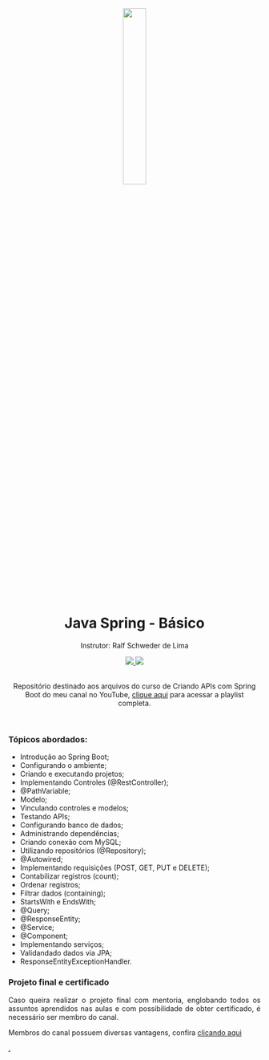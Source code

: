 <div align="center">
  <img src="https://github.com/ralflima/java_spring/blob/master/icone.png" width="30%">
  <h1 style="border-bottom:none">Java Spring - Básico</h1>
  <p>Instrutor: Ralf Schweder de Lima</p>
  
  <a href="https://www.youtube.com/channel/UCtT934GO9Y7hoFPR_vmV5zQ">
     <img src="https://img.shields.io/badge/YouTube-FF0000?style=for-the-badge&logo=youtube&logoColor=white">
  </a>
  
  <a href="https://www.linkedin.com/in/ralf-lima-3b93708a/">
     <img src="https://img.shields.io/badge/LinkedIn-0077B5?style=for-the-badge&logo=linkedin&logoColor=white">
  </a>
  
  <br>
  <br>
  <p>Repositório destinado aos arquivos do curso de Criando APIs com Spring Boot do meu canal no YouTube, <a href="https://www.youtube.com/playlist?list=PLWXw8Gu52TRI0usqoSTLrioF6NPp-3msb">clique aqui</a> para acessar a playlist completa.</p>
  <br>
  <div align="justify">
  <h3>Tópicos abordados:</h3>
  
   + Introdução ao Spring Boot;
   + Configurando o ambiente;
   + Criando e executando projetos;
   + Implementando Controles (@RestController);
   + @PathVariable;
   + Modelo;
   + Vinculando controles e modelos;
   + Testando APIs;
   + Configurando banco de dados;
   + Administrando dependências;
   + Criando conexão com MySQL;
   + Utilizando repositórios (@Repository);
   + @Autowired;
   + Implementando requisições (POST, GET, PUT e DELETE);
   + Contabilizar registros (count);
   + Ordenar registros;
   + Filtrar dados (containing);
   + StartsWith e EndsWith;
   + @Query;
   + @ResponseEntity;
   + @Service;
   + @Component;
   + Implementando serviços;
   + Validandado dados via JPA;
   + ResponseEntityExceptionHandler.

   <h3>Projeto final e certificado</h3>

   <p>Caso queira realizar o projeto final com mentoria, englobando todos os assuntos aprendidos nas aulas e com possibilidade de obter certificado, é necessário ser membro do canal.</p>

   <p>Membros do canal possuem diversas vantagens, confira <a href="https://www.youtube.com/channel/UCtT934GO9Y7hoFPR_vmV5zQ">clicando aqui</p>.
  </div>
</div>
